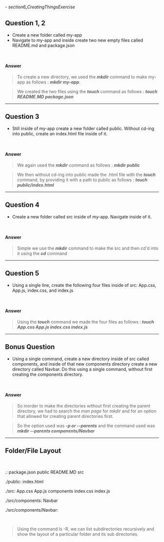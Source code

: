###### - section6_CreatingThingsExercise

## Question 1, 2

* Create a new folder called my-app
* Navigate to my-app and inside create two new empty files called README.md and package.json

<br>

#### Answer

> To create a new directory, we used the **_mkdir_** command to make my-app as follows : **_mkdir my-app_**.

> We created the two files using the **_touch_** command as follows : **_touch README.MD package.json_**

---

## Question 3

* Still inside of my-app create a new folder called public. Without cd-ing into public, create an index.html file inside of it.

<br>

#### Answer

> We again used the **_mkdir_** command as follows : **_mkdir public_**

> We then without cd-ing into public made the .html file with the **_touch_** command, by providing it with a path to public as follows : **_touch public/index.html_**

---

## Question 4

* Create a new folder called src inside of my-app.  Navigate inside of it.

<br>

#### Answer

> Simple we use the **_mkdir_** command to make the src and then cd'd into it using the **_cd_** command

---

## Question 5

* Using a single line, create the following four files inside of src: App.css, App.js, index.css, and index.js

<br>

#### Answer

>  Using the **_touch_** command we made the four files as follows : **_touch App.css App.js index.css index.js_**

---

## Bonus Question

* Using a single command, create a new directory inside of src called components, and inside of that new components directory create a new directory called Navbar.   Do this using a single command, without first creating the components directory.

<br>

#### Answer

> So inorder to make the directories without first creating the parent directory, we had to search the _man page_ for _mkdir_ and for an option that allowed for creating parent directories first. 

> So the option used was **_-p or --parents_** and the command used was **_mkdir --parents components/Navbar_** 

---

## Folder/File Layout


<br>

.:
package.json  public  README.MD  src

./public:
index.html

./src:
App.css  App.js  components  index.css  index.js

./src/components:
Navbar

./src/components/Navbar:

<br>

> Using the command ls -R, we can list subdirectories recursively and show the layout of a particular folder and its sub directories.